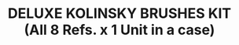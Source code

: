 ---
title: "DELUXE KOLINSKY BRUSHES KIT (All 8 Refs. x 1 Unit in a case)"
price: "5300.0" 
desc: "Set premium četkica od prirodne dlake"
img_path: "/assets/img/ABT 850.jpg"
brand: Abteilung
available: true
special_offer: false
new: false
soon: false
cat: "ABTEILUNG-502"
subcat: "ABT-CETKICE"
subsubcat: ""
sifra: "ABT 850"
---